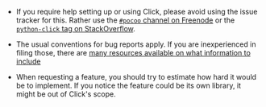 - If you require help setting up or using Click, please avoid using the issue
  tracker for this. Rather use the [``#pocoo`` channel on
  Freenode](https://webchat.freenode.net/?channels=#pocoo) or the
  [``python-click`` tag on
  StackOverflow](https://stackoverflow.com/questions/tagged/python-click).

- The usual conventions for bug reports apply. If you are inexperienced in
  filing those, there are [many resources available on what information to
  include](http://www.chiark.greenend.org.uk/~sgtatham/bugs.html)

- When requesting a feature, you should try to estimate how hard it would be to
  implement. If you notice the feature could be its own library, it might be
  out of Click's scope.
